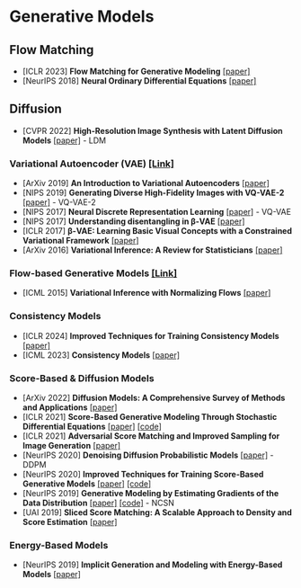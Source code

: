 # Generative Models
## Flow Matching
- [ICLR 2023] **Flow Matching for Generative Modeling** [[paper]](https://arxiv.org/pdf/2210.02747.pdf)
- [NeurIPS 2018] **Neural Ordinary Differential Equations** [[paper]](https://arxiv.org/pdf/1806.07366.pdf)

## Diffusion
- [CVPR 2022] **High-Resolution Image Synthesis with Latent Diffusion Models** [[paper]](https://arxiv.org/pdf/2112.10752.pdf) - LDM


### Variational Autoencoder (VAE) [[Link]](https://lilianweng.github.io/posts/2018-08-12-vae/#vae-variational-autoencoder)
- [ArXiv 2019] **An Introduction to Variational Autoencoders** [[paper]](https://arxiv.org/pdf/1906.02691.pdf)
- [NIPS 2019] **Generating Diverse High-Fidelity Images with VQ-VAE-2** [[paper]](https://arxiv.org/pdf/1906.00446.pdf) - VQ-VAE-2
- [NIPS 2017] **Neural Discrete Representation Learning** [[paper]](https://arxiv.org/pdf/1711.00937.pdf) - VQ-VAE
- [NIPS 2017] **Understanding disentangling in β-VAE** [[paper]](https://arxiv.org/pdf/1804.03599.pdf)
- [ICLR 2017] **β-VAE: Learning Basic Visual Concepts with a Constrained Variational Framework** [[paper]](https://openreview.net/pdf?id=Sy2fzU9gl)
- [ArXiv 2016] **Variational Inference: A Review for Statisticians** [[paper]](https://arxiv.org/pdf/1601.00670.pdf)


### Flow-based Generative Models [[Link]](https://lilianweng.github.io/posts/2018-10-13-flow-models/)
- [ICML 2015] **Variational Inference with Normalizing Flows** [[paper]](https://arxiv.org/pdf/1505.05770v6.pdf)




### Consistency Models
- [ICLR 2024] **Improved Techniques for Training Consistency Models** [[paper]](https://arxiv.org/pdf/2310.14189.pdf)
- [ICML 2023] **Consistency Models** [[paper]](https://arxiv.org/pdf/2303.01469.pdf)

### Score-Based & Diffusion Models
- [ArXiv 2022] **Diffusion Models: A Comprehensive Survey of Methods and Applications** [[paper]](https://arxiv.org/pdf/2209.00796.pdf)
- [ICLR 2021] **Score-Based Generative Modeling Through Stochastic Differential Equations** [[paper]](https://arxiv.org/pdf/2011.13456.pdf) [[code]](https://github.com/yang-song/score_sde)
- [ICLR 2021] **Adversarial Score Matching and Improved Sampling for Image Generation** [[paper]](https://arxiv.org/pdf/2009.05475.pdf)
- [NeurIPS 2020] **Denoising Diffusion Probabilistic Models** [[paper]](https://arxiv.org/pdf/2006.11239.pdf) - DDPM
- [NeurIPS 2020] **Improved Techniques for Training Score-Based Generative Models** [[paper]](https://arxiv.org/pdf/2006.09011.pdf) [[code]](https://github.com/ermongroup/ncsnv2)
- [NeurIPS 2019] **Generative Modeling by Estimating Gradients of the Data Distribution** [[paper]](https://arxiv.org/pdf/1907.05600.pdf) [[code]](https://github.com/ermongroup/ncsn) - NCSN
- [UAI 2019] **Sliced Score Matching: A Scalable Approach to Density and Score Estimation** [[paper]](https://arxiv.org/pdf/1905.07088.pdf)

### Energy-Based Models
- [NeurIPS 2019] **Implicit Generation and Modeling with Energy-Based Models** [[paper]](https://arxiv.org/pdf/1903.08689.pdf)

